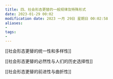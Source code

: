 ```yaml
---
title: 四、社会形态更替的一般规律及特殊形式
date: 2023-01-29 00:02
modification date: 2023 一月 29日 星期日 00:02:58
aliases: 
- 
tags: 
- 
---
```


[[社会形态更替的统一性和多样性]]

[[社会形态更替的必然性与人们的历史选择性]]

[[社会形态更替的前进性与曲折性]]

